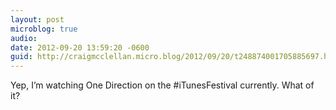 ```yaml
---
layout: post
microblog: true
audio: 
date: 2012-09-20 13:59:20 -0600
guid: http://craigmcclellan.micro.blog/2012/09/20/t248874001705885697.html
---
```

Yep, I’m watching One Direction on the #iTunesFestival currently. What of it?
